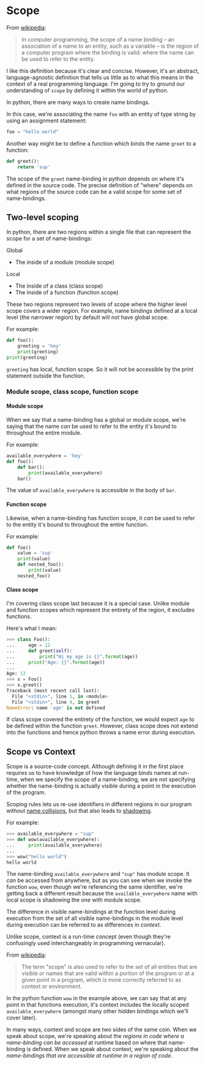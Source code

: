 # Scope

From [wikipedia](https://en.wikipedia.org/wiki/Scope_(computer_science)):

> In computer programming, the scope of a name binding – an association of a name to an entity, such as a variable – is the region of a computer program where the binding is valid: where the name can be used to refer to the entity.

I like this definition because it's clear and concise. However, it's an abstract, language-agnostic definition that tells us little as to what this means in the context of a real programming language. I'm going to try to ground our understanding of `scope` by defining it within the world of python.

In python, there are many ways to create name bindings.

In this case, we're associating the name `foo` with an entity of type string by using an assignment statement:

```python 
foo = "hello world"
```

Another way might be to define a function which binds the name `greet` to a function:

```python
def greet():
    return 'sup'
```

The scope of the `greet` name-binding in python depends on where it's defined in the source code. The precise definition of "where" depends on what regions of the source code can be a valid scope for some set of name-bindings. 

## Two-level scoping

In python, there are two regions within a single file that can represent the scope for a set of name-bindings:

Global
* The inside of a module (module scope)

Local
* The inside of a class (class scope)
* The inside of a function (function scope)

These two regions represent two levels of scope where the higher level scope covers a wider region. For example, name bindings defined at a local level (the narrower region) by default will not have global scope.

For example: 

```python
def foo():
    greeting = 'hey'
    print(greeting)
print(greeting) 
```

`greeting` has local, function scope. So it will not be accessible by the print statement outside the function.

### Module scope, class scope, function scope

#### Module scope

When we say that a name-binding has a global or module scope, we're saying that the name _can_ be used to refer to the entity it's bound to throughout the entire module. 

For example:

```python
available_everywhere = 'hey'
def foo():
    def bar():
        print(available_everywhere)
    bar()
```

The value of `available_everywhere` is accessible in the body of `bar`.


#### Function scope

Likewise, when a name-binding has function scope, it _can_ be used to refer to the entity it's bound to throughout the entire function.

For example:

```python
def foo()
    value = 'sup'
    print(value)
    def nested_foo():
        print(value)
    nested_foo() 
```

#### Class scope

I'm covering class scope last because it is a special case. Unlike module and function scopes which represent the entirety of the region, it excludes functions.

Here's what I mean:

```python
>>> class Foo(): 
...     age = 12
...     def greet(self):
...         print("Hi my age is {}".format(age))
...     print("Age: {}".format(age))
... 
Age: 12
>>> x = Foo()
>>> x.greet()
Traceback (most recent call last):
  File "<stdin>", line 1, in <module>
  File "<stdin>", line 4, in greet
NameError: name 'age' is not defined
```

If class scope covered the entirety of the function, we would expect `age` to be defined within the function `greet`. However, class scope does not extend into the functions and hence python throws a name error during execution.

## Scope vs Context

Scope is a source-code concept. Although defining it in the first place requires us to have knowledge of how the language binds names at run-time, when we specify the scope of a name-binding, we are not specifying whether the name-binding is actually visible during a point in the execution of the program.

Scoping rules lets us re-use identifiers in different regions in our program without [name collisions](https://en.wikipedia.org/wiki/Name_collision), but that also leads to [shadowing](https://en.wikipedia.org/wiki/Variable_shadowing).

For example: 

```python
>>> available_everywhere = "sup" 
>>> def wow(available_everywhere):
...     print(available_everywhere)
... 
>>> wow("hello world")
hello world
```

The name-binding `available_everywhere` and `"sup"` has module scope. It _can_ be accessed from anywhere, but as you can see when we invoke the function `wow`, even though we're referencing the same identifier, we're getting back a different result because the `available_everywhere` name with local scope is shadowing the one with module scope.

The difference in visible name-bindings at the function level during execution from the set of all visible name-bindings in the module level during execution can be referred to as differences in *context*. 

Unlike scope, context is a run-time concept (even though they're confusingly used interchangeably in programming vernacular). 

From [wikipedia](https://en.wikipedia.org/wiki/Scope_(computer_science)#Definition): 

> The term "scope" is also used to refer to the set of all entities that are visible or names that are valid within a portion of the program or at a given point in a program, which is more correctly referred to as context or environment.

In the python function `wow` in the example above, we can say that at any point in that functions execution, it's context includes the locally scoped `available_everywhere` (amongst many other hidden bindings which we'll cover later). 

In many ways, context and scope are two sides of the same coin. When we speak about scope, we're speaking about the _regions in code where a name-binding can be accessed_ at runtime based on where that name-binding is defined. When we speak about context, we're speaking about the _name-bindings that are accessible at runtime in a region of code_.
